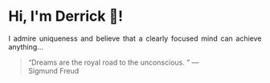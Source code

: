 # Hi, I'm Derrick 👋!
<p align="justify">I admire uniqueness and believe that a clearly focused mind can achieve anything...</p> 
<!-- #quote-start -->
<blockquote>&ldquo;Dreams are the royal road to the unconscious. &rdquo; &mdash; <footer>Sigmund Freud</footer></blockquote>
<!-- #quote-end -->
